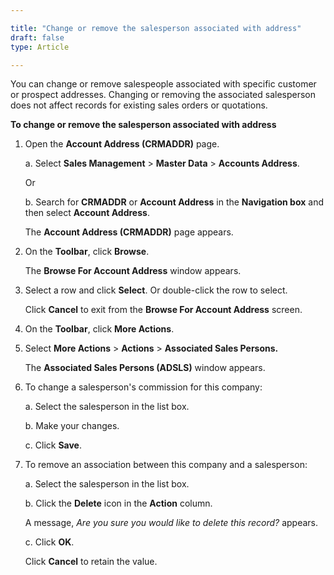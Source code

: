 ```yaml
---

title: "Change or remove the salesperson associated with address"
draft: false
type: Article

---
```


You can change or remove salespeople associated with specific customer or prospect addresses. Changing or removing the associated salesperson does not affect records for existing sales orders or quotations.

**To change or remove the salesperson associated with address**

1. Open the **Account Address (CRMADDR)** page.

    a. Select **Sales Management** > **Master Data** > **Accounts Address**.

    Or

    b. Search for **CRMADDR** or **Account Address** in the **Navigation box** and then select **Account Address**.

    The **Account Address (CRMADDR)** page appears.

2. On the **Toolbar**, click **Browse**.

    The **Browse For Account Address** window appears.

3. Select a row and click **Select**. Or double-click the row to select.

    Click **Cancel** to exit from the **Browse For Account Address** screen.

4. On the **Toolbar**, click **More Actions**.

5. Select **More Actions** > **Actions** > **Associated Sales Persons.**

    The **Associated Sales Persons (ADSLS)** window appears.

6. To change a salesperson's commission for this company:

    a. Select the salesperson in the list box.

    b. Make your changes.

    c. Click **Save**.

7. To remove an association between this company and a salesperson:

    a. Select the salesperson in the list box.

    b. Click the **Delete** icon in the **Action** column.

    A message, *Are you sure you would like to delete this record?* appears.

    c. Click **OK**.

    Click **Cancel** to retain the value.

​